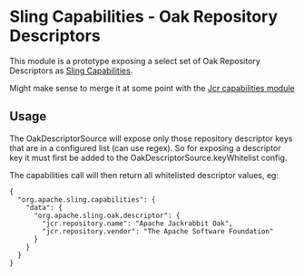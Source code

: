 
Sling Capabilities - Oak Repository Descriptors
===============================================

This module is a prototype exposing a select set of Oak Repository Descriptors as [Sling Capabilities](https://github.com/apache/sling-org-apache-sling-capabilities).

Might make sense to merge it at some point with the [Jcr capabilities module](https://github.com/apache/sling-org-apache-sling-capabilities-jcr)

Usage
-----
The OakDescriptorSource will expose only those repository descriptor keys that are in a configured list (can use regex). So for exposing a descriptor key it must first be added to the OakDescriptorSource.keyWhitelist config.

The capabilities call will then return all whitelisted descriptor values, eg:

    {
      "org.apache.sling.capabilities": {
        "data": {
          "org.apache.sling.oak.descriptor": {
            "jcr.repository.name": "Apache Jackrabbit Oak",
            "jcr.repository.vendor": "The Apache Software Foundation"
          }
        }
      }
    }

